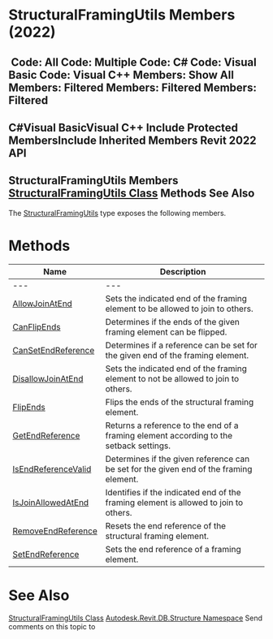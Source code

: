# StructuralFramingUtils Members (2022)

﻿
 Code: All Code: Multiple Code: C# Code: Visual Basic Code: Visual C++  Members: Show All Members: Filtered Members: Filtered Members: Filtered   
---  
C#Visual BasicVisual C++
Include Protected MembersInclude Inherited Members
Revit 2022 API  
---  
StructuralFramingUtils Members  
[StructuralFramingUtils Class](93d93c87-dfa2-12d5-dcb0-13d5cb0c0696.md "StructuralFramingUtils Class") Methods See Also  
---  
The [StructuralFramingUtils](93d93c87-dfa2-12d5-dcb0-13d5cb0c0696.md "StructuralFramingUtils Class") type exposes the following members.
# Methods
| Name | Description |
| --- | --- |
| --- | --- | --- |
| [AllowJoinAtEnd](dab802b2-9731-94b6-3e56-f584d6f19676.md "AllowJoinAtEnd Method") | Sets the indicated end of the framing element to be allowed to join to others. |
| [CanFlipEnds](4c693589-fefa-3f9d-51dd-69a29623def0.md "CanFlipEnds Method") | Determines if the ends of the given framing element can be flipped. |
| [CanSetEndReference](9f9ebfc9-9ded-ce00-41ba-93e6d7a07265.md "CanSetEndReference Method") | Determines if a reference can be set for the given end of the framing element. |
| [DisallowJoinAtEnd](6ea65e8b-45f6-afc6-ec04-de60fc248f17.md "DisallowJoinAtEnd Method") | Sets the indicated end of the framing element to not be allowed to join to others. |
| [FlipEnds](014b2cf0-ac59-a087-52e4-efc9cf3062a6.md "FlipEnds Method") | Flips the ends of the structural framing element. |
| [GetEndReference](0d5d008a-5317-357f-e4d4-46d8a745a494.md "GetEndReference Method") | Returns a reference to the end of a framing element according to the setback settings. |
| [IsEndReferenceValid](6d311cdc-cb7d-92ba-f360-5e5c138efffc.md "IsEndReferenceValid Method") | Determines if the given reference can be set for the given end of the framing element. |
| [IsJoinAllowedAtEnd](90e1b29d-7e8f-428d-3d88-4a80560b455a.md "IsJoinAllowedAtEnd Method") | Identifies if the indicated end of the framing element is allowed to join to others. |
| [RemoveEndReference](3f6f9b7f-9227-9be5-eaad-fd8e0ce803ea.md "RemoveEndReference Method") | Resets the end reference of the structural framing element. |
| [SetEndReference](a694033f-eb4f-45bb-d989-8bc95780e574.md "SetEndReference Method") | Sets the end reference of a framing element. |

# See Also
[StructuralFramingUtils Class](93d93c87-dfa2-12d5-dcb0-13d5cb0c0696.md "StructuralFramingUtils Class")
[Autodesk.Revit.DB.Structure Namespace](d586b341-f687-9d90-e96d-255806b7d4fc.md "Autodesk.Revit.DB.Structure Namespace")
Send comments on this topic to 